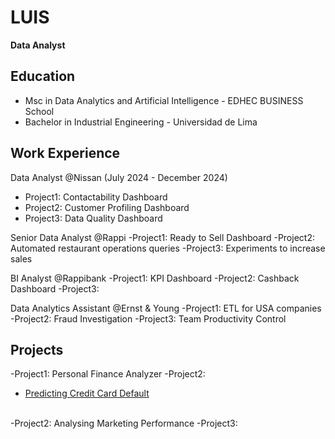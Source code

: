 # LUIS
**Data Analyst**

## Education
- Msc in Data Analytics and Artificial Intelligence - EDHEC BUSINESS School
- Bachelor in Industrial Engineering - Universidad de Lima

## Work Experience
Data Analyst @Nissan (July 2024 - December 2024)
- Project1: Contactability Dashboard
- Project2: Customer Profiling Dashboard
- Project3: Data Quality Dashboard


Senior Data Analyst @Rappi
-Project1: Ready to Sell Dashboard
-Project2: Automated restaurant operations queries
-Project3: Experiments to increase sales

BI Analyst @Rappibank
-Project1: KPI Dashboard
-Project2: Cashback Dashboard
-Project3: 

Data Analytics Assistant @Ernst & Young
-Project1: ETL for USA companies
-Project2: Fraud Investigation
-Project3: Team Productivity Control

## Projects

-Project1: Personal Finance Analyzer
-Project2: <ul><li>[Predicting Credit Card Default](https://github.com/luisfizb/default_credit_card)</li></ul>   
-Project2: Analysing Marketing Performance
-Project3: 
  
